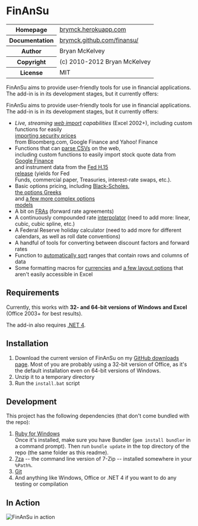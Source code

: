 FinAnSu
=======

<table>
  <tr>
    <th>Homepage</th>
    <td><a href="http://brymck.herokuapp.com">brymck.herokuapp.com</a></td>
  </tr>
  <tr>
    <th>Documentation</th>
    <td><a href="http://brymck.github.com/finansu/">brymck.github.com/finansu/</a></td>
  </tr>
  <tr>
    <th>Author</th>
    <td>Bryan McKelvey</td>
  </tr>
  <tr>
    <th>Copyright</th>
    <td>(c) 2010-2012 Bryan McKelvey</td>
  </tr>
  <tr>
    <th>License</th>
    <td>MIT</td>
  </tr>
</table>

FinAnSu aims to provide user-friendly tools for use in financial applications.
The add-in is in its development stages, but it currently offers:

FinAnSu aims to provide user-friendly tools for use in financial applications.
The add-in is in its development stages, but it currently offers:

  * *Live, streaming [web import](http://brymck.github.com/finansu/web)
    capabilities* (Excel 2002+), including custom functions for easily          
    [importing security prices](http://brymck.github.com/finansu/web#quote)     
    from Bloomberg.com, Google Finance and Yahoo! Finance                       
  * Functions that can [parse
    CSVs](http://brymck.github.com/finansu/web#import_csv) on the web,          
    including custom functions to easily import stock quote data from           
    [Google Finance](http://brymck.github.com/finansu/web#google_history)       
    and instrument data from the [Fed H.15                                      
    release](http://brymck.github.com/finansu/web#h15_history) (yields for Fed  
    Funds, commercial paper, Treasuries, interest-rate swaps, etc.).            
  * Basic options pricing, including
    [Black-Scholes](http://brymck.github.com/finansu/options#black_scholes),    
    [the options Greeks](http://brymck.github.com/finansu/options#greeks)       
    and [a few more complex options                                             
    models](http://brymck.github.com/finansu/options#complex)                   
  * A bit on [FRAs](http://brymck.github.com/finansu/yield_curve#fra) (forward
    rate agreements)
  * A continuously compounded rate
    [interpolator](http://brymck.github.com/finansu/yield_curve#interpolation)
    (need to add more: linear, cubic, cubic spline, etc.)
  * A Federal Reserve holiday calculator (need to add more for different
    calendars, as well as roll date conventions)
  * A handful of tools for converting between discount factors and forward rates
  * Function to [automatically
    sort](http://brymck.github.com/finansu/other#sorting) ranges that contain rows
    and columns of data
  * Some formatting macros for
    [currencies](http://brymck.github.com/finansu/macro#currencies) and [a few
    layout options](http://brymck.github.com/finansu/macro#layout) that aren't
    easily accessible in Excel

Requirements
------------

Currently, this works with **32- and 64-bit versions of Windows and Excel**
(Office 2003+ for best results).

The add-in also requires [.NET 4](http://www.microsoft.com/net).

Installation
------------

1. Download the current version of FinAnSu on my [GitHub downloads
   page](https://github.com/brymck/finansu/downloads). Most of you are probably
   using a 32-bit version of Office, as it's the default installation even on
   64-bit versions of Windows.
2. Unzip it to a temporary directory
3. Run the `install.bat` script

Development
-----------

This project has the following dependencies (that don't come bundled with the repo):

1. [Ruby for Windows](http://rubyinstaller.org/downloads/)  
   Once it's installed, make sure you have Bundler (`gem install bundler` in a
   command prompt). Then run `bundle update` in the top directory of the repo
   (the same folder as this readme).
2. [7za](http://www.7-zip.org/download.html) -- the command line version of
   7-Zip -- installed somewhere in your `%Path%`.
3. [Git](http://help.github.com/set-up-git-redirect)
4. And anything like Windows, Office or .NET 4 if you want to do any testing or
   compilation

In Action
---------

![FinAnSu in action](http://brymck.github.com/finansu/img/quote.gif)
